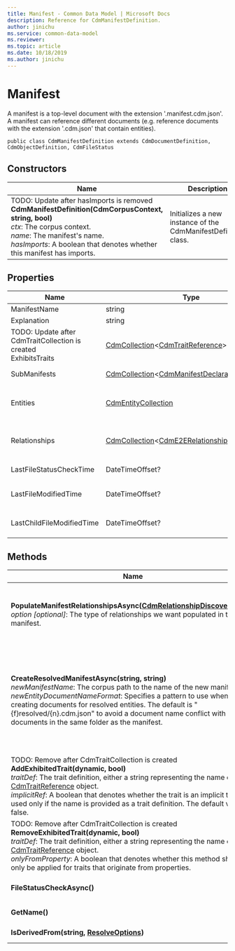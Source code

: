 ```yaml
---
title: Manifest - Common Data Model | Microsoft Docs
description: Reference for CdmManifestDefinition.
author: jinichu
ms.service: common-data-model
ms.reviewer: 
ms.topic: article
ms.date: 10/18/2019
ms.author: jinichu
---
```


# Manifest

A manifest is a top-level document with the extension '.manifest.cdm.json'. A manifest can reference different documents (e.g. reference documents with the extension '.cdm.json' that contain entities).

```
public class CdmManifestDefinition extends CdmDocumentDefinition, CdmObjectDefinition, CdmFileStatus
```

## Constructors
|Name|Description|
|---|---|
|TODO: Update after hasImports is removed<br/>**CdmManifestDefinition(CdmCorpusContext, string, bool)**<br/>*ctx*: The corpus context.<br/>*name*: The manifest's name.<br/>*hasImports*: A boolean that denotes whether this manifest has imports.|Initializes a new instance of the CdmManifestDefinition class.|

## Properties
|Name|Type|Description|
|---|---|---|
|ManifestName|string|The manifest's name.|
|Explanation|string|The manifest's explanation.|
|TODO: Update after CdmTraitCollection is created<br/>ExhibitsTraits|[CdmCollection](collection.md)\<[CdmTraitReference](traitreference.md)>|The collection of exhibited traits.|
|SubManifests|[CdmCollection](collection.md)\<[CdmManifestDeclarationDefinition](manifestdeclaration.md)>|The collection of sub-manifests.|
|Entities|[CdmEntityCollection](entitycollection.md)|The entities declared in the manifest (could only be [LocalEntityDeclaration](localentitydeclaration.md) or [ReferencedEntityDeclaration](referencedentitydeclaration.md)).|
|Relationships|[CdmCollection](collection.md)\<[CdmE2ERelationship](e2erelationship.md)>|The collection of references that exist in which either the from entity or the to entity is defined in this folder.|
|LastFileStatusCheckTime|DateTimeOffset?|The last time the modified time was checked for this file.|
|LastFileModifiedTime|DateTimeOffset?|The last time this file was modified according to the OM.|
|LastChildFileModifiedTime|DateTimeOffset?|The last time a child file was modified according to the OM.|


## Methods
|Name|Description|Return Type|
|---|---|---|
|**PopulateManifestRelationshipsAsync([CdmRelationshipDiscoveryStyle](relationshipdiscoverystyle.md))**<br/>*option [optional]*: The type of relationships we want populated in the manifest.|Populates the relationships that the entities in the current manifest are involved in. This function is used to pre-calculate relationships that lead to optimizations during the resolution process.|Task|
|**CreateResolvedManifestAsync(string, string)**<br />*newManifestName*: The corpus path to the name of the new manifest. <br/>*newEntityDocumentNameFormat*:  Specifies a pattern to use when creating documents for resolved entities. The default is "\{f}resolved/\{n}.cdm.json" to avoid a document name conflict with documents in the same folder as the manifest.<br/>|Creates a resolved copy of the manifest. Every instance of the string \{n} from the argument is replaced with the entity name from the source manifest. Every instance of the string \{f} is replaced with the folder path from the source manifest to the source entity (if there is one that is possible as a relative location, else nothing). A manifest with all the entities resolved is returned.|Task\<[CdmManifestDefinition](manifest.md)>|
|TODO: Remove after CdmTraitCollection is created<br/>**AddExhibitedTrait(dynamic, bool)**<br/>*traitDef*: The trait definition, either a string representing the name or a [CdmTraitReference](traitreference.md) object.<br/>*implicitRef*: A boolean that denotes whether the trait is an implicit trait. It is used only if the name is provided as a trait definition. The default value is false.|Adds the specified trait definition to the list of exhibited traits. Returns the added trait.|[CdmTraitReference](traitreference.md)|
|TODO: Remove after CdmTraitCollection is created<br/>**RemoveExhibitedTrait(dynamic, bool)**<br/>*traitDef*: The trait definition, either a string representing the name or a [CdmTraitReference](traitreference.md) object.<br/>*onlyFromProperty*: A boolean that denotes whether this method should only be applied for traits that originate from properties.|Removes the trait definition from the exhibited trait list.|void|
|**FileStatusCheckAsync()**|Updates the object and its children, if any, with the current time.|Task|
|**GetName()**|See [CdmObjectDefinition.GetName()](cdmobject.md#methods).|string|
|**IsDerivedFrom(string, [ResolveOptions](../utilities/resolveoptions.md))**|See [CdmObject.IsDerivedFrom(...)](cdmobject.md#methods).|bool|

